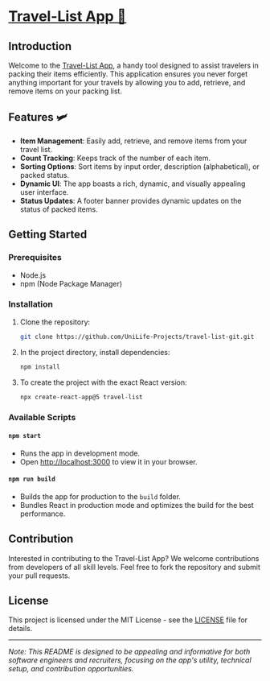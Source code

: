 # [Travel-List App 🧳](https://uche-jordy-travellist.netlify.app/)

## Introduction

Welcome to the [Travel-List App](https://uche-jordy-travellist.netlify.app/), a handy tool designed to assist travelers in packing their items efficiently. This application ensures you never forget anything important for your travels by allowing you to add, retrieve, and remove items on your packing list.

## Features 🛩️

- **Item Management**: Easily add, retrieve, and remove items from your travel list.
- **Count Tracking**: Keeps track of the number of each item.
- **Sorting Options**: Sort items by input order, description (alphabetical), or packed status.
- **Dynamic UI**: The app boasts a rich, dynamic, and visually appealing user interface.
- **Status Updates**: A footer banner provides dynamic updates on the status of packed items.

## Getting Started

### Prerequisites

- Node.js
- npm (Node Package Manager)

### Installation

1. Clone the repository:
   ```bash
   git clone https://github.com/UniLife-Projects/travel-list-git.git
   ```
2. In the project directory, install dependencies:

   ```bash
   npm install
   ```

3. To create the project with the exact React version:

   ```bash
   npx create-react-app@5 travel-list
   ```

### Available Scripts

#### `npm start`

- Runs the app in development mode.
- Open [http://localhost:3000](http://localhost:3000) to view it in your browser.

#### `npm run build`

- Builds the app for production to the `build` folder.
- Bundles React in production mode and optimizes the build for the best performance.

## Contribution

Interested in contributing to the Travel-List App? We welcome contributions from developers of all skill levels. Feel free to fork the repository and submit your pull requests.

## License

This project is licensed under the MIT License - see the [LICENSE](LICENSE) file for details.

---

_Note: This README is designed to be appealing and informative for both software engineers and recruiters, focusing on the app's utility, technical setup, and contribution opportunities._
